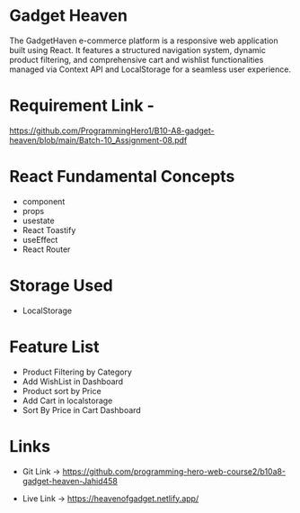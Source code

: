 
# Gadget Heaven 


The GadgetHaven e-commerce platform is a responsive web application built using React. It features a structured navigation system, dynamic product filtering, and comprehensive cart and wishlist functionalities managed via Context API and LocalStorage for a seamless user experience.

# Requirement Link - 
https://github.com/ProgrammingHero1/B10-A8-gadget-heaven/blob/main/Batch-10_Assignment-08.pdf

# React Fundamental Concepts

- component 
- props
- usestate
- React Toastify
- useEffect
- React Router

# Storage Used 
- LocalStorage

# Feature List
- Product Filtering by Category
- Add WishList in Dashboard
- Product sort by Price
- Add Cart in localstorage 
- Sort By Price in Cart Dashboard
# Links

 - Git Link -> https://github.com/programming-hero-web-course2/b10a8-gadget-heaven-Jahid458

 - Live Link -> https://heavenofgadget.netlify.app/